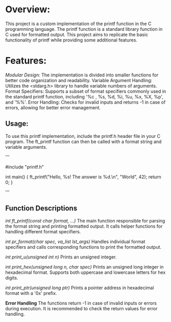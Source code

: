 # Overview:
This project is a custom implementation of the printf function in the C programming language. The printf function is a standard library function in C used for formatted output. This project aims to replicate the basic functionality of printf while providing some additional features.

# Features:
*Modular Design:* The implementation is divided into smaller functions for better code organization and readability.
Variable Argument Handling: Utilizes the <stdarg.h> library to handle variable numbers of arguments.
Format Specifiers: Supports a subset of format specifiers commonly used in the standard printf function, including '%c , %s, %d, %i, %u, %x, %X, %p', and '%%'.
Error Handling: Checks for invalid inputs and returns -1 in case of errors, allowing for better error management.

## Usage:
To use this printf implementation, include the printf.h header file in your C program. The ft_printf function can then be called with a format string and variable arguments.

'''

#include "printf.h"

int main() {
    ft_printf("Hello, %s! The answer is %d.\n", "World", 42);
    return 0;
}

'''

## Function Descriptions
*int ft_printf(const char *format, ...)**
The main function responsible for parsing the format string and printing formatted output. It calls helper functions for handling different format specifiers.

*int pr_format(char spec, va_list lst_args)*
Handles individual format specifiers and calls corresponding functions to print the formatted output.

*int print_u(unsigned int n)*
Prints an unsigned integer.

*int print_hex(unsigned long n, char spec)*
Prints an unsigned long integer in hexadecimal format. Supports both uppercase and lowercase letters for hex digits.

*int print_ptr(unsigned long ptr)*
Prints a pointer address in hexadecimal format with a '0x' prefix.

**Error Handling**
The functions return -1 in case of invalid inputs or errors during execution. It is recommended to check the return values for error handling.

